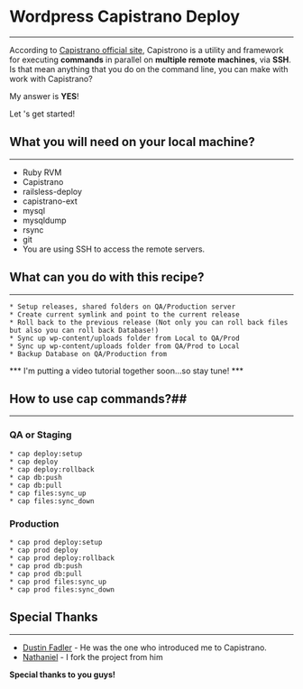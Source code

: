 # Wordpress Capistrano Deploy #
-------------
According to [Capistrano official site](http://capify.org), Capistrono is a utility and framework for executing **commands** in parallel on **multiple remote machines**, via **SSH**. Is that mean anything that you do on the command line, you can make with work with Capistrano? 

My answer is **YES**!

Let 's get started!

## What you will need on your local machine? ##
-------------
* Ruby RVM
* Capistrano
* railsless-deploy
* capistrano-ext
* mysql
* mysqldump
* rsync
* git
* You are using SSH to access the remote servers.

## What can you do with this recipe? ##
----------------
	* Setup releases, shared folders on QA/Production server
	* Create current symlink and point to the current release
	* Roll back to the previous release (Not only you can roll back files but also you can roll back Database!)
	* Sync up wp-content/uploads folder from Local to QA/Prod 
	* Sync up wp-content/uploads folder from QA/Prod to Local
	* Backup Database on QA/Production from 

*** I'm putting a video tutorial together soon...so stay tune! ***

## How to use cap commands?##
-----------------
### QA or Staging ###

	* cap deploy:setup 
	* cap deploy
	* cap deploy:rollback
	* cap db:push
	* cap db:pull
	* cap files:sync_up
	* cap files:sync_down

### Production ###

	* cap prod deploy:setup 
	* cap prod deploy
	* cap prod deploy:rollback
	* cap prod db:push
	* cap prod db:pull
	* cap prod files:sync_up
	* cap prod files:sync_down

## Special Thanks ##
--------------------
* [Dustin Fadler](https://github.com/dfadler) - He was the one who introduced me to Capistrano.
* [Nathaniel](https://github.com/nathanielks) - I fork the project from him

**Special thanks to you guys!**